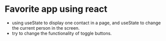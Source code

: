 # Favorite app using react

- using useState to display one contact in a page, and useState to change the current person in the screen.
- try to change the functionality of toggle buttons.